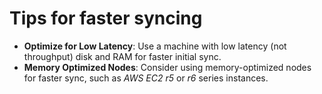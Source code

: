 # Tips for faster syncing

* **Optimize for Low Latency**: Use a machine with low latency (not throughput) disk and RAM for faster initial sync.
* **Memory Optimized Nodes**: Consider using memory-optimized nodes for faster sync, such as *AWS EC2 r5* or *r6* series instances.
